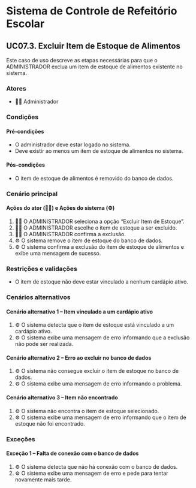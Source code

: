 # Sistema de Controle de Refeitório Escolar

## UC07.3. Excluir Item de Estoque de Alimentos

Este caso de uso descreve as etapas necessárias para que o ADMINISTRADOR exclua um item de estoque de alimentos existente no sistema.

### Atores
- 👨‍💼 Administrador

### Condições
#### Pré-condições
- O administrador deve estar logado no sistema.
- Deve existir ao menos um item de estoque de alimentos no sistema.

#### Pós-condições
- O item de estoque de alimentos é removido do banco de dados.

### Cenário principal
#### Ações do ator (👨‍💼) e Ações do sistema (⚙️)
1. 👨‍💼 O ADMINISTRADOR seleciona a opção “Excluir Item de Estoque”.
2. 👨‍💼 O ADMINISTRADOR escolhe o item de estoque a ser excluído.
3. 👨‍💼 O ADMINISTRADOR confirma a exclusão.
4. ⚙️ O sistema remove o item de estoque do banco de dados.
5. ⚙️ O sistema confirma a exclusão do item de estoque de alimentos e exibe uma mensagem de sucesso.

### Restrições e validações
- O item de estoque não deve estar vinculado a nenhum cardápio ativo.

### Cenários alternativos
#### Cenário alternativo 1 – Item vinculado a um cardápio ativo
1. ⚙️ O sistema detecta que o item de estoque está vinculado a um cardápio ativo.
2. ⚙️ O sistema exibe uma mensagem de erro informando que a exclusão não pode ser realizada.

#### Cenário alternativo 2 – Erro ao excluir no banco de dados
1. ⚙️ O sistema não consegue excluir o item de estoque no banco de dados.
2. ⚙️ O sistema exibe uma mensagem de erro informando o problema.

#### Cenário alternativo 3 – Item não encontrado
1. ⚙️ O sistema não encontra o item de estoque selecionado.
2. ⚙️ O sistema exibe uma mensagem de erro informando que o item de estoque não foi encontrado.

### Exceções
#### Exceção 1 – Falta de conexão com o banco de dados
1. ⚙️ O sistema detecta que não há conexão com o banco de dados.
2. ⚙️ O sistema exibe uma mensagem de erro e pede para tentar novamente mais tarde.
